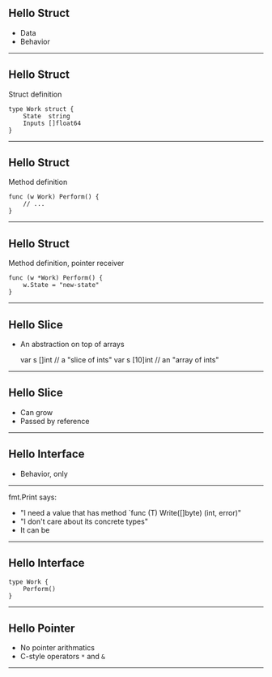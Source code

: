 ## Hello Struct

* Data
* Behavior

---

## Hello Struct

Struct definition

    type Work struct {
        State  string
        Inputs []float64
    }

---

## Hello Struct

Method definition

    func (w Work) Perform() {
        // ...
    }

---

## Hello Struct

Method definition, pointer receiver

    func (w *Work) Perform() {
        w.State = "new-state"
    }

---

## Hello Slice

* An abstraction on top of arrays


    var s []int // a "slice of ints"
    var s [10]int // an "array of ints"

---

## Hello Slice

* Can grow
* Passed by reference

---

## Hello Interface

* Behavior, only

---

fmt.Print says:

* "I need a value that has method `func (T) Write([]byte) (int, error)"
* "I don't care about its concrete types"
* It can be

---

## Hello Interface

    type Work {
        Perform()
    }

---

## Hello Pointer

* No pointer arithmatics
* C-style operators `*` and `&`

---
